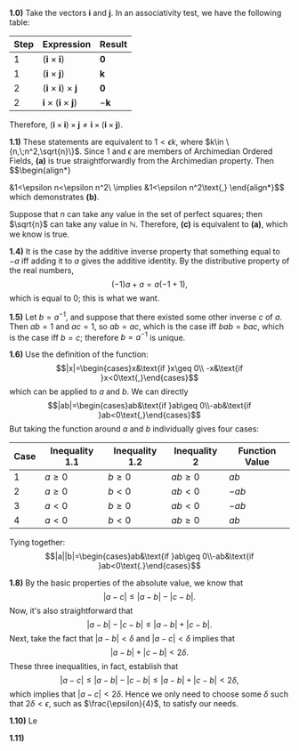 
**1.0)** Take the vectors $\textbf{i}$ and $\textbf{j}$. In an associativity test, we have the following table:

| Step | Expression                                     | Result        |
| ---- | ---------------------------------------------- | ------------- |
| 1    | $(\textbf{i}\times\textbf{i})$                 | $\textbf{0}$  |
| 1    | $(\textbf{i}\times\textbf{j})$                 | $\textbf{k}$  |
| 2    | $(\textbf{i}\times\textbf{i})\times\textbf{j}$ | $\textbf{0}$  |
| 2    | $\textbf{i}\times(\textbf{i}\times\textbf{j})$ | $-\textbf{k}$ |

Therefore, $(\textbf{i}\times\textbf{i})\times\textbf{j}\neq\textbf{i}\times(\textbf{i}\times\textbf{j})$. 


**1.1)** These statements are equivalent to $1<\epsilon k$, where $k\in \{n,\;n^2,\sqrt{n}\}$. Since $1$ and $\epsilon$ are members of Archimedian Ordered Fields, **(a)** is true straightforwardly from the Archimedian property. Then 
$$\begin{align*}

&1<\epsilon n<\epsilon n^2\\
\implies &1<\epsilon n^2\text{,}
\end{align*}$$
which demonstrates **(b)**. 

Suppose that $n$ can take any value in the set of perfect squares; then $\sqrt{n}$ can take any value in $\mathbb{N}$. Therefore, **(c)** is equivalent to **(a)**, which we know is true. 


**1.4)** It is the case by the additive inverse property that something equal to $-a$ iff adding it to $a$ gives the additive identity. By the distributive property of the real numbers,
$$(-1)a+a=a(-1+1)\text{,}$$
which is equal to $0$; this is what we want. 


**1.5)** Let $b=a^{-1}$, and suppose that there existed some other inverse $c$ of $a$.  Then $ab=1$ and $ac=1$, so $ab=ac$, which is the case iff $bab=bac$, which is the case iff $b=c$; therefore $b=a^{-1}$ is unique.


**1.6)** Use the definition of the function:
$$|x|=\begin{cases}x&\text{if }x\geq 0\\ -x&\text{if }x<0\text{,}\end{cases}$$
which can be applied to $a$ and $b$. We can directly
$$|ab|=\begin{cases}ab&\text{if }ab\geq 0\\-ab&\text{if }ab<0\text{,}\end{cases}$$
But taking the function around $a$ and $b$ individually gives four cases:

| Case | Inequality 1.1 | Inequality 1.2 | Inequality 2 | Function Value |
| ---- | -------------- | -------------- | ------------ | -------------- |
| 1    | $a\geq 0$      | $b\geq 0$      | $ab\geq 0$   | $ab$           |
| 2    | $a\geq 0$      | $b<0$          | $ab<0$       | $-ab$          |
| 3    | $a<0$          | $b\geq 0$      | $ab<0$       | $-ab$          |
| 4    | $a<0$          | $b<0$          | $ab\geq 0$   | $ab$           |
Tying together:
$$|a||b|=\begin{cases}ab&\text{if }ab\geq 0\\-ab&\text{if }ab<0\text{.}\end{cases}$$

**1.8)** By the basic properties of the absolute value, we know that 
$$|a-c|\leq |a-b|-|c-b|\text{.}$$
Now, it's also straightforward that 
$$|a-b|-|c-b|\leq|a-b|+|c-b|\text{.}$$
Next, take the fact that $|a-b|<\delta$ and $|a-c|<\delta$ implies that
$$|a-b|+|c-b|<2\delta\text{.}$$
These three inequalities, in fact, establish that 
$$|a-c|\leq |a-b|-|c-b|\leq|a-b|+|c-b|<2\delta\text{,}$$
which implies that $|a-c|<2\delta$. Hence we only need to choose some $\delta$ such that $2\delta<\epsilon$, such as $\frac{\epsilon}{4}$, to satisfy our needs. 

**1.10)** Le

**1.11)**


